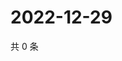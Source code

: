 # 2022-12-29

共 0 条

<!-- BEGIN WEIBO -->
<!-- 最后更新时间 Thu Dec 29 2022 18:14:26 GMT+0800 (China Standard Time) -->

<!-- END WEIBO -->
